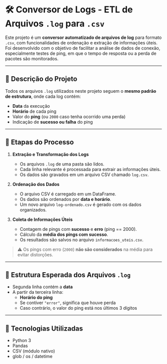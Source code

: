 # 🛠️ Conversor de Logs - ETL de Arquivos `.log` para `.csv`

Este projeto é um **conversor automatizado de arquivos de log** para formato `.csv`, com funcionalidades de ordenação e extração de informações úteis. Foi desenvolvido com o objetivo de facilitar a análise de dados de conexão, especialmente testes de ping, em que o tempo de resposta ou a perda de pacotes são monitorados.

---

## 📄 Descrição do Projeto

Todos os arquivos `.log` utilizados neste projeto seguem o **mesmo padrão de estrutura**, onde cada log contém:
- **Data** da execução
- **Horário** de cada ping
- Valor do **ping** (ou `2000` caso tenha ocorrido uma perda)
- Indicação de **sucesso ou falha** do ping

---

## 🚀 Etapas do Processo

1. **Extração e Transformação dos Logs**
   - Os arquivos `.log` de uma pasta são lidos.
   - Cada linha relevante é processada para extrair as informações úteis.
   - Os dados são gravados em um arquivo CSV chamado `log.csv`.

2. **Ordenação dos Dados**
   - O arquivo CSV é carregado em um DataFrame.
   - Os dados são ordenados por **data e horário**.
   - Um novo arquivo `log-ordenado.csv` é gerado com os dados organizados.

3. **Coleta de Informações Úteis**
   - Contagem de pings com **sucesso** e **erro** (ping == 2000).
   - Cálculo da **média dos pings com sucesso**.
   - Os resultados são salvos no arquivo `informacoes_uteis.csv`.

> ⚠️ Os pings com erro (`2000`) **não são considerados** na média para evitar distorções.

---

## 📁 Estrutura Esperada dos Arquivos `.log`

- Segunda linha contém a **data**
- A partir da terceira linha:
  - **Horário do ping**
  - Se contiver `"error"`, significa que houve perda
  - Caso contrário, o valor do ping está nos últimos 3 dígitos

---

## 🧠 Tecnologias Utilizadas

- Python 3
- Pandas
- CSV (módulo nativo)
- glob / os / datetime

